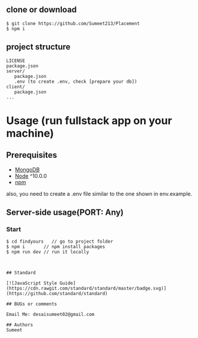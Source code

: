 
## clone or download
```terminal
$ git clone https://github.com/Sumeet213/Placement
$ npm i
```

## project structure
```terminal
LICENSE
package.json
server/
   package.json
   .env (to create .env, check [prepare your db])
client/
   package.json
...
```

# Usage (run fullstack app on your machine)

## Prerequisites
- [MongoDB](https://gist.github.com/nrollr/9f523ae17ecdbb50311980503409aeb3)
- [Node](https://nodejs.org/en/download/) ^10.0.0
- [npm](https://nodejs.org/en/download/package-manager/)


also, you need to create a .env file similar to the one shown in env.example.



## Server-side usage(PORT: Any)


### Start

```terminal
$ cd findyours   // go to project folder
$ npm i       // npm install packages
$ npm run dev // run it locally



## Standard

[![JavaScript Style Guide](https://cdn.rawgit.com/standard/standard/master/badge.svg)](https://github.com/standard/standard)

## BUGs or comments

Email Me: desaisumeet02@gmail.com

## Authors
Sumeet
